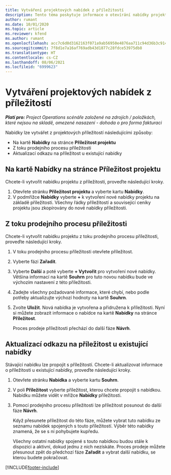 ```yaml
---
title: Vytváření projektových nabídek z příležitostí
description: Tento téma poskytuje informace o otevírání nabídky projektu z příležitosti.
author: rumant
ms.date: 10/01/2020
ms.topic: article
ms.reviewer: kfend
ms.author: rumant
ms.openlocfilehash: acc7c6d0d3162163f071a9ab56950e4876aa711c94d36b3c9149cd46d76c57bd
ms.sourcegitcommit: 7f8d1e7a16af769adb43d1877c28fdce53975db8
ms.translationtype: HT
ms.contentlocale: cs-CZ
ms.lasthandoff: 08/06/2021
ms.locfileid: "6999623"
---
```

# <a name="create-project-quotes-from-opportunities"></a>Vytváření projektových nabídek z příležitostí

_**Platí pro:** Project Operations scénáře založené na zdrojích / položkách, které nejsou na skladě, omezené nasazení - dohoda o pro forma fakturaci_

Nabídky lze vytvářet z projektových příležitostí následujícími způsoby:

- Na kartě **Nabídky** na stránce **Příležitost projektu**
- Z toku prodejního procesu příležitosti
- Aktualizací odkazu na příležitost u existující nabídky

## <a name="from-the-quotes-tab-of-the-project-opportunity-page"></a>Na kartě Nabídky na stránce Příležitost projektu

Chcete-li vytvořit nabídku projektu z příležitosti, proveďte následující kroky.

1. Otevřete stránku **Příležitost projektu** a vyberte kartu **Nabídky**. 
2. V podmřížce **Nabídky** vyberte **+** k vytvoření nové nabídky projektu na základě příležitosti. Všechny řádky příležitostí a související ceníky projektu jsou zkopírovány do nové nabídky příležitosti.

## <a name="from-the-opportunity-sales-process-flow"></a>Z toku prodejního procesu příležitosti

Chcete-li vytvořit nabídku projektu z toku prodejního procesu příležitosti, proveďte následující kroky.

1. V toku prodejního procesu příležitosti otevřete příležitost.
2. Vyberte fázi **Zařadit**. 
3. Vyberte **Další** a poté vyberte **+ Vytvořit** pro vytvoření nové nabídky. Většina informací na kartě **Souhrn** pro tuto novou nabídku bude ve výchozím nastavení z této příležitosti. 
4. Zadejte všechny požadované informace, které chybí, nebo podle potřeby aktualizujte výchozí hodnoty na kartě **Souhrn**.
5. Zvolte **Uložit**. Nová nabídka je vytvořena a přidružena k příležitosti. Nyní si můžete zobrazit informace o nabídce na kartě **Nabídky** na stránce **Příležitost**. 

   Proces prodeje příležitosti přechází do další fáze **Návrh**.


## <a name="by-updating-the-opportunity-reference-on-an-existing-quote"></a>Aktualizací odkazu na příležitost u existující nabídky

Stávající nabídku lze propojit s příležitostí. Chcete-li aktualizovat informace o příležitosti u existující nabídky, proveďte následující kroky.

1. Otevřete stránku **Nabídka** a vyberte kartu **Souhrn**.
2. V poli **Příležitost** vyberte příležitost, kterou chcete propojit s nabídkou. Nabídku můžete vidět v mřížce **Nabídky** příležitosti. 
3. Pomocí prodejního procesu příležitosti lze příležitost posunout do další fáze **Návrh**. 

   Když přesunete příležitost do této fáze, můžete vybrat tuto nabídku ze seznamu nabídek spojených s touto příležitostí. Výběr této nabídky znamená, že se s ní pohybujete kupředu.

   Všechny ostatní nabídky spojené s touto nabídkou budou stále k dispozici a aktivní, dokud jednu z nich nezískáte. Proces prodeje můžete přesunout zpět do předchozí fáze **Zařadit** a vybrat další nabídku, se kterou budete pokračovat.


[!INCLUDE[footer-include](../includes/footer-banner.md)]